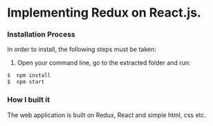 # Implementing Redux on React.js.

### Installation Process
In order to install, the following steps must be taken:

1. Open your command line, go to the extracted folder and run:
```js
$  npm install
$  npm start
```

### How I built it
The web application is built on Redux, React and simple html, css etc. 

